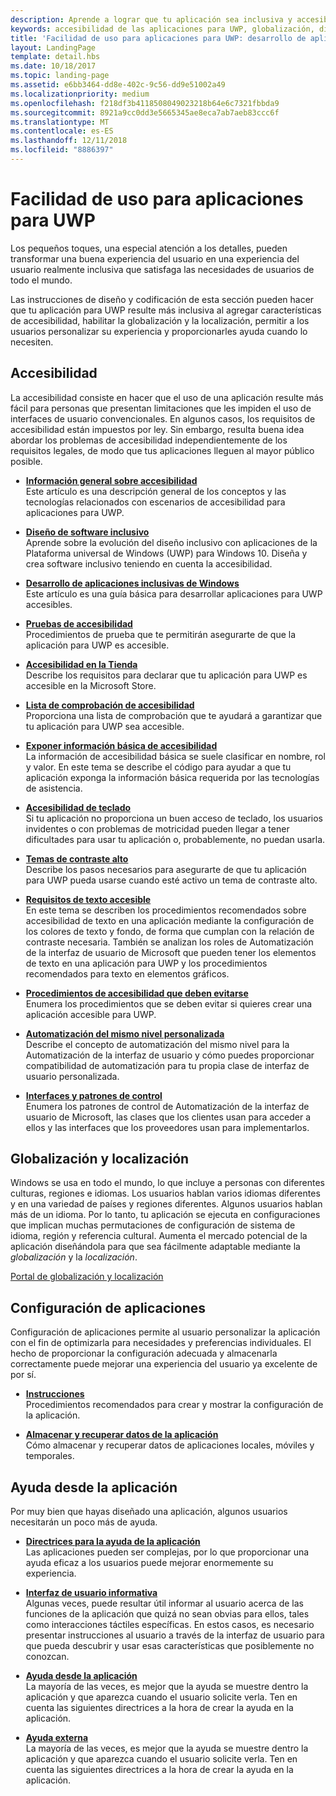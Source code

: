 ```yaml
---
description: Aprende a lograr que tu aplicación sea inclusiva y accesible para personas de todo el mundo.
keywords: accesibilidad de las aplicaciones para UWP, globalización, diseñar aplicaciones inclusivas, requisitos de aplicaciones de accesibilidad
title: 'Facilidad de uso para aplicaciones para UWP: desarrollo de aplicaciones de Windows'
layout: LandingPage
template: detail.hbs
ms.date: 10/18/2017
ms.topic: landing-page
ms.assetid: e6bb3464-dd8e-402c-9c56-dd9e51002a49
ms.localizationpriority: medium
ms.openlocfilehash: f218df3b4118508049023218b64e6c7321fbbda9
ms.sourcegitcommit: 8921a9cc0dd3e5665345ae8eca7ab7aeb83ccc6f
ms.translationtype: MT
ms.contentlocale: es-ES
ms.lasthandoff: 12/11/2018
ms.locfileid: "8886397"
---
```

# <a name="usability-for-uwp-apps"></a>Facilidad de uso para aplicaciones para UWP



Los pequeños toques, una especial atención a los detalles, pueden transformar una buena experiencia del usuario en una experiencia del usuario realmente inclusiva que satisfaga las necesidades de usuarios de todo el mundo.

Las instrucciones de diseño y codificación de esta sección pueden hacer que tu aplicación para UWP resulte más inclusiva al agregar características de accesibilidad, habilitar la globalización y la localización, permitir a los usuarios personalizar su experiencia y proporcionarles ayuda cuando lo necesiten.


## <a name="accessiblity"></a>Accesibilidad

La accesibilidad consiste en hacer que el uso de una aplicación resulte más fácil para personas que presentan limitaciones que les impiden el uso de interfaces de usuario convencionales. En algunos casos, los requisitos de accesibilidad están impuestos por ley. Sin embargo, resulta buena idea abordar los problemas de accesibilidad independientemente de los requisitos legales, de modo que tus aplicaciones lleguen al mayor público posible.

<ul class="panelContent cardsH" style="margin-left: 1px">
    <li>
        <div class="cardSize">
            <div class="cardPadding">
                <div class="card">
                    <div class="cardText">
<p><b><a href="../accessibility/accessibility-overview.md">Información general sobre accesibilidad</a></b> <br/> Este artículo es una descripción general de los conceptos y las tecnologías relacionados con escenarios de accesibilidad para aplicaciones para UWP.</p>
                    </div>
                </div>
            </div>
        </div>
    </li>
    <li>
        <div class="cardSize">
            <div class="cardPadding">
                <div class="card">
                    <div class="cardText">
<p><b><a href="../accessibility/designing-inclusive-software.md">Diseño de software inclusivo</a></b><br/>Aprende sobre la evolución del diseño inclusivo con aplicaciones de la Plataforma universal de Windows (UWP) para Windows 10.  Diseña y crea software inclusivo teniendo en cuenta la accesibilidad.</p>
                    </div>
                </div>
            </div>
        </div>
    </li>
    <li>
        <div class="cardSize">
            <div class="cardPadding">
                <div class="card">
                    <div class="cardText">
<p><b><a href="../accessibility/developing-inclusive-windows-apps.md">Desarrollo de aplicaciones inclusivas de Windows</a></b><br/> Este artículo es una guía básica para desarrollar aplicaciones para UWP accesibles.</p>
                    </div>
                </div>
            </div>
        </div>
    </li> 
    <li>
        <div class="cardSize">
            <div class="cardPadding">
                <div class="card">
                    <div class="cardText">
<p><b><a href="../accessibility/accessibility-testing.md">Pruebas de accesibilidad</a> </b><br/>Procedimientos de prueba que te permitirán asegurarte de que la aplicación para UWP es accesible.</p>
                    </div>
                </div>
            </div>
        </div>
    </li>
    <li>
        <div class="cardSize">
            <div class="cardPadding">
                <div class="card">
                    <div class="cardText">
<p><b><a href="../accessibility/accessibility-in-the-store.md">Accesibilidad en la Tienda</a></b><br/>Describe los requisitos para declarar que tu aplicación para UWP es accesible en la Microsoft Store.</p>
                    </div>
                </div>
            </div>
        </div>
    </li>
    <li>
        <div class="cardSize">
            <div class="cardPadding">
                <div class="card">
                    <div class="cardText">
<p><b><a href="../accessibility/accessibility-checklist.md">Lista de comprobación de accesibilidad</a></b><br/>Proporciona una lista de comprobación que te ayudará a garantizar que tu aplicación para UWP sea accesible.</p>
                    </div>
                </div>
            </div>
        </div>
    </li>        
    <li>
        <div class="cardSize">
            <div class="cardPadding">
                <div class="card">
                    <div class="cardText">
<p><b><a href="../accessibility/basic-accessibility-information.md">Exponer información básica de accesibilidad</a></b><br/>La información de accesibilidad básica se suele clasificar en nombre, rol y valor. En este tema se describe el código para ayudar a que tu aplicación exponga la información básica requerida por las tecnologías de asistencia.</p>
                    </div>
                </div>
            </div>
        </div>
    </li> 
    <li>
        <div class="cardSize">
            <div class="cardPadding">
                <div class="card">
                    <div class="cardText">
<p><b><a href="../accessibility/keyboard-accessibility.md">Accesibilidad de teclado</a></b><br/>Si tu aplicación no proporciona un buen acceso de teclado, los usuarios invidentes o con problemas de motricidad pueden llegar a tener dificultades para usar tu aplicación o, probablemente, no puedan usarla.</p>
                    </div>
                </div>
            </div>
        </div>
    </li> 
    <li>
        <div class="cardSize">
            <div class="cardPadding">
                <div class="card">
                    <div class="cardText">
<p><b><a href="../accessibility/high-contrast-themes.md">Temas de contraste alto</a></b><br/>Describe los pasos necesarios para asegurarte de que tu aplicación para UWP pueda usarse cuando esté activo un tema de contraste alto. </p>
                    </div>
                </div>
            </div>
        </div>
    </li>         
    <li>
        <div class="cardSize">
            <div class="cardPadding">
                <div class="card">
                    <div class="cardText">
<p><b><a href="../accessibility/accessible-text-requirements.md">Requisitos de texto accesible</a></b><br/>En este tema se describen los procedimientos recomendados sobre accesibilidad de texto en una aplicación mediante la configuración de los colores de texto y fondo, de forma que cumplan con la relación de contraste necesaria. También se analizan los roles de Automatización de la interfaz de usuario de Microsoft que pueden tener los elementos de texto en una aplicación para UWP y los procedimientos recomendados para texto en elementos gráficos.</p>                    
                    </div>
                </div>
            </div>
        </div>
    </li>     
    <li>
        <div class="cardSize">
            <div class="cardPadding">
                <div class="card">
                    <div class="cardText">
<p><b><a href="../accessibility/practices-to-avoid.md">Procedimientos de accesibilidad que deben evitarse</a></b><br/>Enumera los procedimientos que se deben evitar si quieres crear una aplicación accesible para UWP.</p>                    
                    </div>
                </div>
            </div>
        </div>
    </li>     
    <li>
        <div class="cardSize">
            <div class="cardPadding">
                <div class="card">
                    <div class="cardText">
<p><b><a href="../accessibility/custom-automation-peers.md">Automatización del mismo nivel personalizada</a></b><br/>Describe el concepto de automatización del mismo nivel para la Automatización de la interfaz de usuario y cómo puedes proporcionar compatibilidad de automatización para tu propia clase de interfaz de usuario personalizada.</p>                    
                    </div>
                </div>
            </div>
        </div>
    </li>     
    <li>
        <div class="cardSize">
            <div class="cardPadding">
                <div class="card">
                    <div class="cardText">
<p><b><a href="../accessibility/control-patterns-and-interfaces.md">Interfaces y patrones de control</a></b><br/>Enumera los patrones de control de Automatización de la interfaz de usuario de Microsoft, las clases que los clientes usan para acceder a ellos y las interfaces que los proveedores usan para implementarlos.</p>                    
                    </div>
                </div>
            </div>
        </div>
    </li>     
</ul>


## <a name="globalization-and-localization"></a>Globalización y localización

Windows se usa en todo el mundo, lo que incluye a personas con diferentes culturas, regiones e idiomas. Los usuarios hablan varios idiomas diferentes y en una variedad de países y regiones diferentes. Algunos usuarios hablan más de un idioma. Por lo tanto, tu aplicación se ejecuta en configuraciones que implican muchas permutaciones de configuración de sistema de idioma, región y referencia cultural. Aumenta el mercado potencial de la aplicación diseñándola para que sea fácilmente adaptable mediante la *globalización* y la *localización*.

<a href="../globalizing/globalizing-portal.md">Portal de globalización y localización</a>

## <a name="app-settings"></a>Configuración de aplicaciones

Configuración de aplicaciones permite al usuario personalizar la aplicación con el fin de optimizarla para necesidades y preferencias individuales. El hecho de proporcionar la configuración adecuada y almacenarla correctamente puede mejorar una experiencia del usuario ya excelente de por sí.

<ul class="panelContent cardsH" style="margin-left: 1px">
    <li>
        <div class="cardSize">
            <div class="cardPadding">
                <div class="card">
                    <div class="cardText">
<p><b><a href="../app-settings/guidelines-for-app-settings.md">Instrucciones</a></b><br/>Procedimientos recomendados para crear y mostrar la configuración de la aplicación.</p>
                    </div>
                </div>
            </div>
        </div>
    </li>
    <li>
        <div class="cardSize">
            <div class="cardPadding">
                <div class="card">
                    <div class="cardText">
<p><b><a href="../app-settings/store-and-retrieve-app-data.md">Almacenar y recuperar datos de la aplicación</a></b><br/>Cómo almacenar y recuperar datos de aplicaciones locales, móviles y temporales.</p>
                    </div>
                </div>
            </div>
        </div>
    </li>
</ul>


## <a name="in-app-help"></a>Ayuda desde la aplicación
Por muy bien que hayas diseñado una aplicación, algunos usuarios necesitarán un poco más de ayuda.

<ul class="panelContent cardsH" style="margin-left: 1px">
    <li>
        <div class="cardSize">
            <div class="cardPadding">
                <div class="card">
                    <div class="cardText">
<p><b><a href="../in-app-help/guidelines-for-app-help.md">Directrices para la ayuda de la aplicación</a></b><br/>Las aplicaciones pueden ser complejas, por lo que proporcionar una ayuda eficaz a los usuarios puede mejorar enormemente su experiencia.
</p>
                    </div>
                </div>
            </div>
        </div>
    </li>
    <li>
        <div class="cardSize">
            <div class="cardPadding">
                <div class="card">
                    <div class="cardText">
<p><b><a href="../in-app-help/instructional-ui.md">Interfaz de usuario informativa</a></b><br/>Algunas veces, puede resultar útil informar al usuario acerca de las funciones de la aplicación que quizá no sean obvias para ellos, tales como interacciones táctiles específicas. En estos casos, es necesario presentar instrucciones al usuario a través de la interfaz de usuario para que pueda descubrir y usar esas características que posiblemente no conozcan.</p>
                    </div>
                </div>
            </div>
        </div>
    </li>
    <li>
        <div class="cardSize">
            <div class="cardPadding">
                <div class="card">
                    <div class="cardText">
<p><b><a href="../in-app-help/in-app-help.md">Ayuda desde la aplicación</a></b><br/>La mayoría de las veces, es mejor que la ayuda se muestre dentro la aplicación y que aparezca cuando el usuario solicite verla. Ten en cuenta las siguientes directrices a la hora de crear la ayuda en la aplicación.</p>
                    </div>
                </div>
            </div>
        </div>
    </li>
    <li>
        <div class="cardSize">
            <div class="cardPadding">
                <div class="card">
                    <div class="cardText">
<p><b><a href="../in-app-help/external-help.md">Ayuda externa</a></b><br/>La mayoría de las veces, es mejor que la ayuda se muestre dentro la aplicación y que aparezca cuando el usuario solicite verla. Ten en cuenta las siguientes directrices a la hora de crear la ayuda en la aplicación.</p>
                    </div>
                </div>
            </div>
        </div>
    </li>        
</ul>

